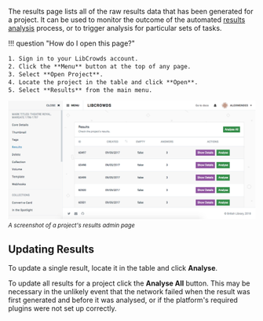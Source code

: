 The results page lists all of the raw results data that has been
generated for a project. It can be used to monitor the outcome of the
automated [results analysis](/analysis) process, or to trigger
analysis for particular sets of tasks.

!!! question "How do I open this page?"

    1. Sign in to your LibCrowds account.
    2. Click the **Menu** button at the top of any page.
    3. Select **Open Project**.
    4. Locate the project in the table and click **Open**.
    5. Select **Results** from the main menu.

![A screenshot of a project's results admin page](/assets/img/project/results.png?raw=true)
<br><small>*A screenshot of a project's results admin page*</small>

## Updating Results

To update a single result, locate it in the table and click **Analyse**.

To update all results for a project click the **Analyse All** button. This may
be necessary in the unlikely event that the network failed when the result was
first generated and before it was analysed, or if the platform's required
plugins were not set up correctly.

